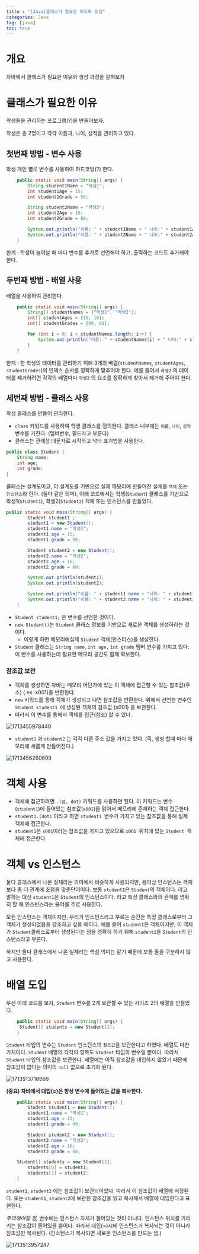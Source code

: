 ```yaml
---
title : "[Java]클래스가 필요한 이유와 도입"
categories: Java
tag: [java]
toc: true
---
```

# 개요

자바에서 클래스가 필요한 이유와 생성 과정을 살펴보자

# 클래스가 필요한 이유

학생들을 관리하는 프로그램(?)을 만들어보자.

학생은 총 2명이고 각각 이름과, 나이, 성적을 관리하고 있다.

## 첫번째 방법 - 변수 사용

학생 개인 별로 변수를 사용하여 하드코딩(?) 한다.

```java
    public static void main(String[] args) {
        String student1Name = "학생1";
        int student1Age = 15;
        int student1Grade = 90;

        String student2Name = "학생2";
        int student2Age = 16;
        int student2Grade = 80;

        System.out.println("이름: " + student1Name + " 나이:" + student1Age + " 성적:" + student1Grade);
        System.out.println("이름: " + student2Name + " 나이:" + student2Age + " 성적:" + student2Grade);
    }
```

한계 : 학생이 늘어날 때 마다 변수를 추가로 선언해야 하고, 출력하는 코드도 추가해야한다.

## 두번째 방법 - 배열 사용

배열을 사용하여 관리한다.

```java
    public static void main(String[] args) {
        String[] studentNames = {"학생1", "학생2"};
        int[] studentAges = {15, 16};
        int[] studentGrades = {90, 80};

        for (int i = 0; i < studentNames.length; i++) {
            System.out.println("이름: " + studentNames[i] + " 나이:" + studentAges[i] + " 성적:" + studentGrades[i]);
        }
    }
```

한계 : 한 학생의 데이터를 관리하기 위해 3개의 배열(`studentNames`, `studentAges`, `studentGrades`)의 인덱스 순서를 정확하게 맞추어야 한다. 예를 들어서 `학생2` 의 데이터를 제거하려면 각각의 배열마다 `학생2` 의 요소를 정확하게 찾아서 제거해 주어야 한다.

## 세번째 방법 - 클래스 사용

학생 클래스를 만들어 관리한다.

- `class` 키워드를 사용하여 학생 클래스를 정의한다. 클래스 내부에는 `이름`, `나이`, `성적` 변수를 가진다. (멤버변수, 필드라고 부른다)
- 클래스는 관례상 대문자로 시작하고 낙타 표기법을 사용한다.

```java
public class Student {
    String name;
    int age;
    int grade;
}
```

클래스는 설계도이고, 이 설계도를 기반으로 실제 메모리에 만들어진 실체를 `객체` 또는 `인스턴스`라 한다. (둘다 같은 의미), 아래 코드에서는 학생(`Student`) 클래스를 기반으로 학생1(`Student1`), 학생2(`Student2`) 객체 또는 인스턴스를 만들었다.

```java
public static void main(String[] args) {
        Student student1 ;
        student1 = new Student();
        student1.name = "학생1";
        student1.age = 15;
        student1.grade = 90;

    	Student student2 = new Student();
        student2.name = "학생2";
        student2.age = 16;
        student2.grade = 80;

    	System.out.println(student1);
    	System.out.println(student2);

    	System.out.println("이름: " + student1.name + "나이: " + student1.age + " 등급 : " + student1.grade);
        System.out.println("이름: " + student2.name + "나이: " + student2.age + " 등급 : " + student2.grade);
    }
```

* `Student student1;` 은 변수를 선언한 것이다.
* `new Student()`는 `Student` 클래스 정보를 기반으로 새로운 객체를 생성하라는 것이다.
  * 이렇게 하면 메모리에실제 `Student` 객체(인스터스)를 생성한다.
* `Student` 클래스는 `String name`, `int age,` `int grade` 멤버 변수를 가지고 있다. 이 변수를 사용하는데 필요한 메모리 공간도 함께 확보한다.

### 참조값 보관

- 객체를 생성하면 자바는 메모리 어딘가에 있는 이 객체에 접근할 수 있는 참조값(주소) ( ex. x001)을 반환한다.
- `new` 키워드를 통해 객체가 생성되고 나면 참조값을 반환한다. 위에서 선언한 변수인 `Student student1 `에 생성된 객체의 참조값 (x001) 을 보관한다.
- 따라서 이 변수를 통해서 객체를 접근(참조) 할 수 있다.

![1713455978440](../images/2024-04-18-java-class/1713455978440.png)

* `student1` 과 `student2` 는 각각 다른 주소 값을 가지고 있다. (즉, 생성 할때 마다 매모리에 새롭게 만들어진다.)

![1713456260609](../images/2024-04-18-java-class/1713456260609.png)


# 객체 사용

- 객체에 접근하려면 `.(점, dot)` 키워드를 사용하면 된다. 이 키워드는 변수(`student1`)에 들어있는 참조값(`x001`)을 읽어서 메모리에 존재하는 객체 접근한다.
- `student1.(dot)` 이라고 하면 `student1 `변수가 가지고 있는 참조값을 통해 실제 객체에 접근한다.
- `student1`은 `x001`이라는 참조값을 가지고 있으므로 `x001 `위치에 있는 `Student `객체에 접근한다.


# 객체 vs 인스턴스

둘다 클래스에서 나온 실체라는 의미에서 비슷하게 사용되지만, 용어상 인스턴스는 객체보다 좀 더 관계에 초점을 맞춘단어이다. 보통 `student1`은 `Student`의 객체이다. 라고 말하는 대신 `student1`은 `Student`의 인스턴스이다. 라고 특정 클래스와의 관계를 명확히 할 때 인스턴스라는 용어를 주로 사용한다.

모든 인스턴스는 객체이지만, 우리가 인스턴스라고 부르는 순간은 특정 클래스로부터 그 객체가 생성되었음을 강조하고 싶을 때이다. 예를 들어 `student1`은 객체이지만, 이 객체가 `Student`클래스로부터 생성된다는 점을 명확히 하기 위해 `student1`을 `Student`의 인스턴스라고 부른다.

하지만 둘다 클래스에서 나온 실체라는 핵심 의미는 같기 때문에 보통 둘을 구분하지 않고 사용한다.


# 배열 도입

우선 아래 코드를 보자, `Student` 변수를 2개 보관할 수 있는 사이즈 2의 배열을 만들었다.

```java
    public static void main(String[] args) {
	 Student[] students = new Student[2];
    }
```

`Student` 타입의 변수는 `Student` 인스턴스의 `참조값`을 보관한다고 하였다. 배열도 마찬가지이다. `Student` 배열의 각각의 항목도 `Student` 타입의 변수일 뿐이다. 따라서 `Student` 타입의 참조값을 보관한다.  배열에는 아직 참조값을 대입하지 않았기 때문에 참조값이 없다는 의미의 `null` 값으로 초기화 된다.

![1713513716666](../images/2024-04-18-java-class/1713513716666.png)

**(중요) 자바에서 대입(=)은 항상 변수에 들어있는 값을 복사한다.**

```java
    public static void main(String[] args) {
        Student student1 = new Student();
        student1.name = "학생1";
        student1.age = 15;
        student1.grade = 90;

        Student student2 = new Student();
        student2.name = "학생2";
        student2.age = 16;
        student2.grade = 80;

 	Student[] students = new Student[2];
        students[0] = student1;
        students[1] = student2;
    }
```

`student1`, `student2` 에는 참조값이 보관되어있다. 따라서 이 참조값이 배열에 저장된다. 또는 `student1`, `student2`에 보관된 참조값을 읽고 복사해서 배열에 대입한다고 표현한다.

*주의해야할 점,* 변수에는 인스턴스 자체가 들어있는 것이 아니다. 인스턴스 위치를 가리키는 참조값이 들어있을 뿐이다. 따라서 대입(=)시에 인스턴스가 복사되는 것이 아니라 참조값만 복사된다. (인스턴스가 복사되면 새로운 인스턴스를 만드는 셈.)

![1713513957247](../images/2024-04-18-java-class/1713513957247.png)

